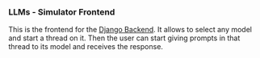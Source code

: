 ### LLMs - Simulator Frontend

This is the frontend for the [Django Backend](https://github.com/xero-q/LLMs-chat-backend-django). It allows to select any model and start a thread on it. Then the user can start giving prompts in that thread to its model and receives the response.
